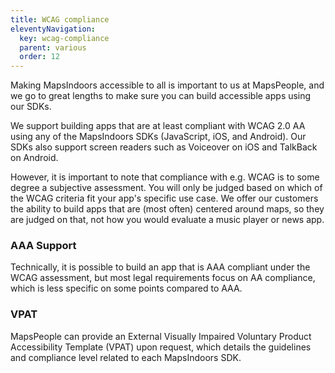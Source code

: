 ```yaml
---
title: WCAG compliance
eleventyNavigation:
  key: wcag-compliance
  parent: various
  order: 12
---
```


Making MapsIndoors accessible to all is important to us at MapsPeople, and we go to great lengths to make sure you can build accessible apps using our SDKs.

We support building apps that are at least compliant with WCAG 2.0 AA using any of the MapsIndoors SDKs (JavaScript, iOS, and Android). Our SDKs also support screen readers such as Voiceover on iOS and TalkBack on Android.

However, it is important to note that compliance with e.g. WCAG is to some degree a subjective assessment. You will only be judged based on which of the WCAG criteria fit your app's specific use case. We offer our customers the ability to build apps that are (most often) centered around maps, so they are judged on that, not how you would evaluate a music player or news app.

### AAA Support

Technically, it is possible to build an app that is AAA compliant under the WCAG assessment, but most legal requirements focus on AA compliance, which is less specific on some points compared to AAA.

### VPAT

MapsPeople can provide an External Visually Impaired Voluntary Product Accessibility Template (VPAT) upon request, which details the guidelines and compliance level related to each MapsIndoors SDK.
